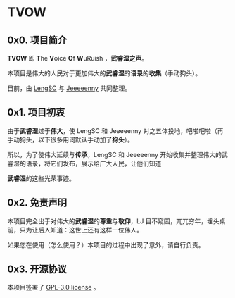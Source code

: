 # TVOW

## 0x0. 项目简介

**TVOW** 即 **T**he **V**oice **O**f **W**uRuish ，**武睿湿之声**。

本项目是伟大的人民对于更加伟大的**武睿湿**的**语录**的**收集**（手动狗头）。

目前，由 [LengSC](https://github.com/LengSC/) 与 [Jeeeeenny](https://github.com/Qingnb/) 共同整理。

## 0x1. 项目初衷

由于**武睿湿**过于**伟大**，使 LengSC 和 Jeeeeenny 对之五体投地，吧啦吧啦（再手动狗头，以下很多用词默认手动加了**狗头**）。

所以，为了使伟大延续与**传承**，LengSC 和 Jeeeeenny 开始收集并整理伟大的武睿湿的语录，将它们发布，展示给广大人民，让他们知道

**武睿湿**的这些光荣事迹。

## 0x2. 免责声明

本项目完全出于对伟大的**武睿湿**的**尊重**与**敬仰**，LJ 目不窥园，兀兀穷年，埋头桌前，只为让后人知道：这世上还有这样一位伟人。

如果您在使用（怎么使用？）本项目的过程中出现了意外，请自行负责。

## 0x3. 开源协议

本项目签署了 [GPL-3.0 license](https://github.com/LJPress/TVOW/blob/main/LICENSE) 。

